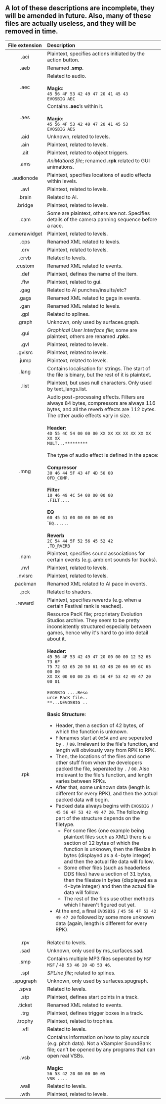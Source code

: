 ## A lot of these descriptions are incomplete, they will be amended in future. Also, many of these files are actually useless, and they will be removed in time.

| File extension | Description
|:-:|:-
| .aci | Plaintext, specifies actions initiated by the action button.
| .aeb | Renamed **.smp**.
| .aec | Related to audio.<br><br>**Magic:**<br>`45 56 4F 53 42 49 47 20 41 45 43`<br>`EVOSBIG AEC`
| .aes | Contains **.aec**’s within it.<br><br>**Magic:**<br>`45 56 4F 53 42 49 47 20 41 45 53`<br>`EVOSBIG AES`
| .aid | Unknown, related to levels.
| .ain | Plaintext, related to levels.
| .ait | Plaintext, related to object triggers.
| .ams | *AniMationS file*; renamed **.rpk** related to GUI animations.
| .audionode | Plaintext, specifies locations of audio effects within levels.
| .avl | Plaintext, related to levels.
| .brain | Related to AI.
| .bridge | Plaintext, related to levels.
| .cam | Some are plaintext, others are not. Specifies details of the camera panning sequence before a race.
| .camerawidget | Plaintext, related to levels.
| .cps | Renamed XML related to levels.
| .crv | Plaintext, related to levels.
| .crvb | Related to levels.
| .custom | Renamed XML related to events.
| .def | Plaintext, defines the name of the item.
| .flw | Plaintext, related to gui.
| .gag | Related to AI punches/insults/etc?
| .gags | Renamed XML related to gags in events.
| .gan | Renamed XML related to levels.
| .gpl | Related to splines.
| .graph | Unknown, only used by surfaces.graph.
| .gui | *Graphical User Interface file*; some are plaintext, others are renamed **.rpk**s.
| .gvl | Plaintext, related to levels.
| .gvlsrc | Plaintext, related to levels.
| .jump | Plaintext, related to levels.
| .lang | Contains localisation for strings. The start of the file is binary, but the rest of it is plaintext.
| .list | Plaintext, but uses null characters. Only used by text_langs.list.
| .mng | Audio post-processing effects. Filters are always 84 bytes, compressors are always 116 bytes, and all the reverb effects are 112 bytes. The other audio effects vary in size.<br><br>**Header:**<br>`4D 55 4C 54 00 00 00 XX XX XX XX XX XX XX XX XX`<br>`MULT...*********`<br><br>The type of audio effect is defined in the space:<br><br>**Compressor**<br>`30 46 44 5F 43 4F 4D 50 00`<br>`0FD_COMP.`<br><br>**Filter**<br>`10 46 49 4C 54 00 00 00 00`<br>`.FILT....`<br><br>**EQ**<br>`60 45 51 00 00 00 00 00 00`<br>\``EQ......`<br><br>**Reverb**<br>`2C 54 44 5F 52 56 45 52 42`<br>`,TD_RVERB`
| .nam | Plaintext, specifies sound associations for certain events (e.g. ambient sounds for tracks).
| .nvl | Plaintext, related to levels.
| .nvlsrc | Plaintext, related to levels.
| .packman | Renamed XML related to AI pace in events.
| .pck | Related to shaders.
| .reward | Plaintext, specifies rewards (e.g. when a certain Festival rank is reached).
| .rpk | Resource PacK file; proprietary Evolution Studios archive. They seem to be pretty inconsistently structured especially between games, hence why it's hard to go into detail about it.<br><br>**Header:**<br>`45 56 4F 53 42 49 47 20 00 00 00 12 52 65 73 6F`<br>`75 72 63 65 20 50 61 63 4B 20 66 69 6C 65 00 00`<br>`XX XX 00 00 00 26 45 56 4F 53 42 49 47 20 00 01`<br><br>`EVOSBIG ....Reso`<br>`urce PacK file..`<br>`**...&EVOSBIG ..`<br><br>**Basic Structure:**<ul><li>Header, then a section of 42 bytes, of which the function is unknown.<li>Filenames start at `0x5A` and are seperated by `.` / `00`. Irrelevant to the file's function, and length will obviously vary from RPK to RPK.<li>Then, the locations of the files and some other stuff from when the developers packed the file, seperated by `.` / `00`. Also irrelevant to the file's function, and length varies between RPKs.<li>After that, some unknown data (length is different for every RPK), and then the actual packed data will begin.<li>Packed data always begins with `EVOSBIG `/ `45 56 4F 53 42 49 47 20`. The following part of the structure depends on the filetype.<ul><li>For some files (one example being plaintext files such as XML) there is a section of 12 bytes of which the function is unknown, then the filesize in bytes (displayed as a 4-byte integer) and then the actual file data will follow.<li>Some other files (such as headerless DDS files) have a section of 31 bytes, then the filesize in bytes (displayed as a 4-byte integer) and then the actual file data will follow.<li>The rest of the files use other methods which I haven't figured out yet.</ul><li>At the end, a final `EVOSBIG `/ `45 56 4F 53 42 49 47 20` followed by some more unknown data (again, length is different for every RPK).
| .rpv | Related to levels.
| .sad | Unknown, only used by ms_surfaces.sad.
| .smp | Contains multiple MP3 files seperated by `MSF MSF` / `4D 53 46 20 4D 53 46`.
| .spl | *SPLine file*; related to splines.
| .spugraph | Unknown, only used by surfaces.spugraph.
| .spvs | Related to levels.
| .stp | Plaintext, defines start points in a track.
| .ticket | Renamed XML related to events.
| .trg | Plaintext, defines trigger boxes in a track.
| .trophy | Plaintext, related to trophies.
| .vfl | Related to levels.
| .vsb | Contains information on how to play sounds (e.g. pitch data). Not a VSampler SoundBank file; can’t be opened by any programs that can open real VSBs.<br><br>**Magic:**<br>`56 53 42 20 00 00 00 05`<br>`VSB ....`
| .wall | Related to levels.
| .wth | Plaintext, related to levels.
